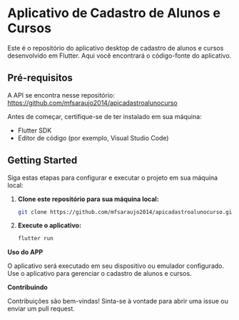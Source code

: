 # Aplicativo de Cadastro de Alunos e Cursos

Este é o repositório do aplicativo desktop de cadastro de alunos e cursos desenvolvido em Flutter. Aqui você encontrará o código-fonte do aplicativo.

## Pré-requisitos

A API se encontra nesse repositório: https://github.com/mfsaraujo2014/apicadastroalunocurso

Antes de começar, certifique-se de ter instalado em sua máquina:

- Flutter SDK
- Editor de código (por exemplo, Visual Studio Code)

## Getting Started

Siga estas etapas para configurar e executar o projeto em sua máquina local:

1. **Clone este repositório para sua máquina local:**

   ```bash
   git clone https://github.com/mfsaraujo2014/apicadastroalunocurso.git

2. **Execute o aplicativo:**

   ```bash
   flutter run

**Uso do APP**

O aplicativo será executado em seu dispositivo ou emulador configurado. Use o aplicativo para gerenciar o cadastro de alunos e cursos.

**Contribuindo**

Contribuições são bem-vindas! Sinta-se à vontade para abrir uma issue ou enviar um pull request.
